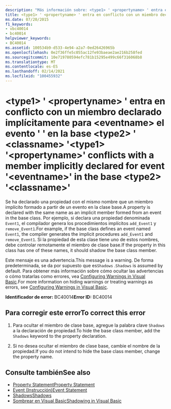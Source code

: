 ```yaml
---
description: "Más información sobre: <type1> ' <propertyname> ' entra en conflicto con un miembro declarado implícitamente para <eventname> el evento ' ' en la base <type2> ' <classname> '"
title: <type1> ' <propertyname> ' entra en conflicto con un miembro declarado implícitamente para <eventname> el evento ' ' en la base <type2> ' <classname> '
ms.date: 07/20/2015
f1_keywords:
- vbc40014
- bc40014
helpviewer_keywords:
- BC40014
ms.assetid: 100534b9-d533-4e94-a2a7-0ed26426965b
ms.openlocfilehash: 0e2f36ffe5c055ac12fe93baeae2ae216b258fed
ms.sourcegitcommit: 10e719780594efc781b15295e499c66f316068b8
ms.translationtype: MT
ms.contentlocale: es-ES
ms.lasthandoff: 02/14/2021
ms.locfileid: "100455932"
---
```

# <a name="type1-propertyname-conflicts-with-a-member-implicitly-declared-for-event-eventname-in-the-base-type2-classname"></a><span data-ttu-id="26fb3-103">\<type1> ' \<propertyname> ' entra en conflicto con un miembro declarado implícitamente para \<eventname> el evento ' ' en la base \<type2> ' \<classname> '</span><span class="sxs-lookup"><span data-stu-id="26fb3-103">\<type1> '\<propertyname>' conflicts with a member implicitly declared for event '\<eventname>' in the base \<type2> '\<classname>'</span></span>

<span data-ttu-id="26fb3-104">Se ha declarado una propiedad con el mismo nombre que un miembro implícito formado a partir de un evento en la clase base.</span><span class="sxs-lookup"><span data-stu-id="26fb3-104">A property is declared with the same name as an implicit member formed from an event in the base class.</span></span> <span data-ttu-id="26fb3-105">Por ejemplo, si declara una propiedad denominada `Event1`, el compilador genera los procedimientos implícitos `add_Event1` y `remove_Event1`.</span><span class="sxs-lookup"><span data-stu-id="26fb3-105">For example, if the base class defines an event named `Event1`, the compiler generates the implicit procedures `add_Event1` and `remove_Event1`.</span></span> <span data-ttu-id="26fb3-106">Si la propiedad de esta clase tiene uno de estos nombres, debe controlar remotamente el miembro de clase base.</span><span class="sxs-lookup"><span data-stu-id="26fb3-106">If the property in this class has one of these names, it should shadow the base class member.</span></span>  
  
 <span data-ttu-id="26fb3-107">Este mensaje es una advertencia.</span><span class="sxs-lookup"><span data-stu-id="26fb3-107">This message is a warning.</span></span> <span data-ttu-id="26fb3-108">De forma predeterminada, se da por supuesto que es`Shadows` .</span><span class="sxs-lookup"><span data-stu-id="26fb3-108">`Shadows` is assumed by default.</span></span> <span data-ttu-id="26fb3-109">Para obtener más información sobre cómo ocultar las advertencias o cómo tratarlas como errores, vea [Configuring Warnings in Visual Basic](/visualstudio/ide/configuring-warnings-in-visual-basic).</span><span class="sxs-lookup"><span data-stu-id="26fb3-109">For more information on hiding warnings or treating warnings as errors, see [Configuring Warnings in Visual Basic](/visualstudio/ide/configuring-warnings-in-visual-basic).</span></span>  
  
 <span data-ttu-id="26fb3-110">**Identificador de error:** BC40014</span><span class="sxs-lookup"><span data-stu-id="26fb3-110">**Error ID:** BC40014</span></span>  
  
## <a name="to-correct-this-error"></a><span data-ttu-id="26fb3-111">Para corregir este error</span><span class="sxs-lookup"><span data-stu-id="26fb3-111">To correct this error</span></span>  
  
1. <span data-ttu-id="26fb3-112">Para ocultar el miembro de clase base, agregue la palabra clave `Shadows` a la declaración de propiedad.</span><span class="sxs-lookup"><span data-stu-id="26fb3-112">To hide the base class member, add the `Shadows` keyword to the property declaration.</span></span>  
  
2. <span data-ttu-id="26fb3-113">Si no desea ocultar el miembro de clase base, cambie el nombre de la propiedad.</span><span class="sxs-lookup"><span data-stu-id="26fb3-113">If you do not intend to hide the base class member, change the property name.</span></span>  
  
## <a name="see-also"></a><span data-ttu-id="26fb3-114">Consulte también</span><span class="sxs-lookup"><span data-stu-id="26fb3-114">See also</span></span>

- [<span data-ttu-id="26fb3-115">Property Statement</span><span class="sxs-lookup"><span data-stu-id="26fb3-115">Property Statement</span></span>](../language-reference/statements/property-statement.md)
- [<span data-ttu-id="26fb3-116">Event (Instrucción)</span><span class="sxs-lookup"><span data-stu-id="26fb3-116">Event Statement</span></span>](../language-reference/statements/event-statement.md)
- [<span data-ttu-id="26fb3-117">Shadows</span><span class="sxs-lookup"><span data-stu-id="26fb3-117">Shadows</span></span>](../language-reference/modifiers/shadows.md)
- [<span data-ttu-id="26fb3-118">Sombrear en Visual Basic</span><span class="sxs-lookup"><span data-stu-id="26fb3-118">Shadowing in Visual Basic</span></span>](../programming-guide/language-features/declared-elements/shadowing.md)

